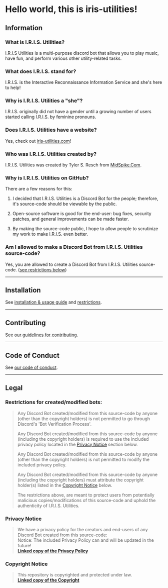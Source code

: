 # Hello world, this is iris-utilities!

## Information

### What is I.R.I.S. Utilities?
I.R.I.S Utilities is a multi-purpose discord bot that allows you to play music, have fun, and perform various other utility-related tasks.

### What does I.R.I.S. stand for?
I.R.I.S. is the Interactive Reconnaissance Information Service and she's here to help!

### Why is I.R.I.S. Utilities a "she"?
I.R.I.S. originally did not have a gender until a growing number of users started calling I.R.I.S. by feminine pronouns.

### Does I.R.I.S. Utilities have a website?
Yes, check out [iris-utilities.com](https://iris-utilities.com/)!

### Who was I.R.I.S. Utilities created by?
I.R.I.S. Utilities was created by Tyler S. Resch from [MidSpike.Com](https://midspike.com/).

### Why is I.R.I.S. Utilities on GitHub?
There are a few reasons for this:

1) I decided that I.R.I.S. Utilities is a Discord Bot for the people; therefore, it's source-code should be viewable by the public.

2) Open-source software is good for the end-user: bug fixes, security patches, and general improvements can be made faster.

3) By making the source-code public, I hope to allow people to scrutinize my work to make I.R.I.S. even better.

### Am I allowed to make a Discord Bot from I.R.I.S. Utilities source-code?
Yes, you are allowed to create a Discord Bot from I.R.I.S. Utilities source-code. ([see restrictions below](#legal))

---

## Installation


See [installation & usage guide](INSTALLATION.md) and [restrictions](#legal).

---

## Contributing

See [our guidelines for contributing](CONTRIBUTING.md).

---

## Code of Conduct

See [our code of conduct](CODE_OF_CONDUCT.md).

---

## Legal

### Restrictions for created/modified bots:
> Any Discord Bot created/modified from this source-code by anyone (other than the copyright holders) is not permitted to go through Discord's 'Bot Verification Process'.
> 
> Any Discord Bot created/modified from this source-code by anyone (including the copyright holders) is required to use the included privacy policy located in the [Privacy Notice](#privacy-notice) section below.
> 
> Any Discord Bot created/modified from this source-code by anyone (other than the copyright holders) is not permitted to modify the included privacy policy.
> 
> Any Discord Bot created/modified from this source-code by anyone (including the copyright holders) must attribute the copyright holder(s) listed in the [Copyright Notice](#copyright-notice) below.
> 
> The restrictions above, are meant to protect users from potentially malicious copies/modifications of this source-code and uphold the authenticity of I.R.I.S. Utilities.

### Privacy Notice
> We have a privacy policy for the creators and end-users of any Discord Bot created from this source-code:  
> Notice: The included Privacy Policy can and will be updated in the future!  
> **[Linked copy of the Privacy Policy](PRIVACY.md)**

### Copyright Notice
> This repository is copyrighted and protected under law.  
> **[Linked copy of the Copyright](COPYRIGHT.md)**
